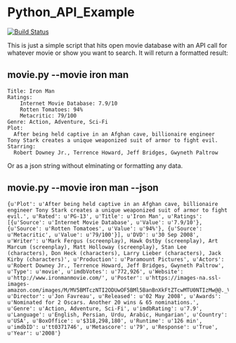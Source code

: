 # Python_API_Example
[![Build Status](https://travis-ci.org/Diapwnsyou/Python_API_Example.svg?branch=master)](https://travis-ci.org/Diapwnsyou/Python_API_Example)

This is just a simple script that hits open movie database with an API call for whatever movie or show you want to search. It will return a formatted result:

## movie.py --movie iron man
```
Title: Iron Man
Ratings:
	Internet Movie Database: 7.9/10
	Rotten Tomatoes: 94%
	Metacritic: 79/100
Genre: Action, Adventure, Sci-Fi
Plot:
  After being held captive in an Afghan cave, billionaire engineer Tony Stark creates a unique weaponized suit of armor to fight evil.
Starring:
  Robert Downey Jr., Terrence Howard, Jeff Bridges, Gwyneth Paltrow
```

Or as a json string without elminating or formatting any data.

## movie.py --movie iron man --json
```
{u'Plot': u'After being held captive in an Afghan cave, billionaire engineer Tony Stark creates a unique weaponized suit of armor to fight evil.', u'Rated': u'PG-13', u'Title': u'Iron Man', u'Ratings': [{u'Source': u'Internet Movie Database', u'Value': u'7.9/10'}, {u'Source': u'Rotten Tomatoes', u'Value': u'94%'}, {u'Source': u'Metacritic', u'Value': u'79/100'}], u'DVD': u'30 Sep 2008', u'Writer': u'Mark Fergus (screenplay), Hawk Ostby (screenplay), Art Marcum (screenplay), Matt Holloway (screenplay), Stan Lee (characters), Don Heck (characters), Larry Lieber (characters), Jack Kirby (characters)', u'Production': u'Paramount Pictures', u'Actors': u'Robert Downey Jr., Terrence Howard, Jeff Bridges, Gwyneth Paltrow', u'Type': u'movie', u'imdbVotes': u'772,926', u'Website': u'http://www.ironmanmovie.com/', u'Poster': u'https://images-na.ssl-images-amazon.com/images/M/MV5BMTczNTI2ODUwOF5BMl5BanBnXkFtZTcwMTU0NTIzMw@@._V1_SX300.jpg', u'Director': u'Jon Favreau', u'Released': u'02 May 2008', u'Awards': u'Nominated for 2 Oscars. Another 20 wins & 65 nominations.', u'Genre': u'Action, Adventure, Sci-Fi', u'imdbRating': u'7.9', u'Language': u'English, Persian, Urdu, Arabic, Hungarian', u'Country': u'USA', u'BoxOffice': u'$318,298,180', u'Runtime': u'126 min', u'imdbID': u'tt0371746', u'Metascore': u'79', u'Response': u'True', u'Year': u'2008'}
```
